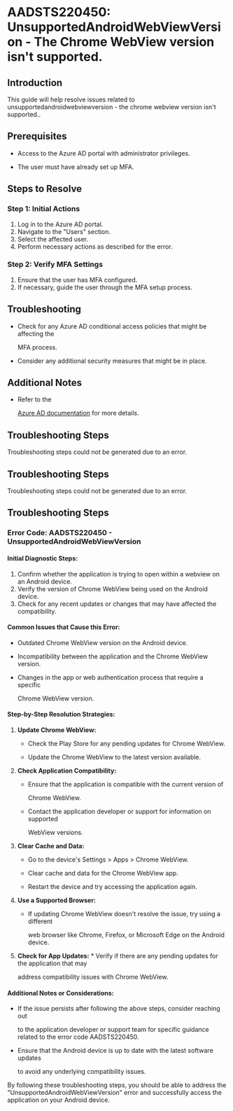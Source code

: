 # AADSTS220450: UnsupportedAndroidWebViewVersion - The Chrome WebView version isn't supported.


## Introduction

This guide will help resolve issues related to
unsupportedandroidwebviewversion - the chrome webview version isn't supported..


## Prerequisites


* Access to the Azure AD portal with administrator privileges.

* The user must have already set up MFA.


## Steps to Resolve


### Step 1: Initial Actions

1. Log in to the Azure AD portal.
2. Navigate to the "Users" section.
3. Select the affected user.
4. Perform necessary actions as described for the error.


### Step 2: Verify MFA Settings

1. Ensure that the user has MFA configured.
2. If necessary, guide the user through the MFA setup process.


## Troubleshooting


* Check for any Azure AD conditional access policies that might be affecting the

  MFA process.

* Consider any additional security measures that might be in place.


## Additional Notes


* Refer to the

  [Azure AD 
documentation](https://learn.microsoft.com/en-us/azure/active-directory/)
  for more details.


## Troubleshooting Steps

Troubleshooting steps could not be generated due to an error.


## Troubleshooting Steps

Troubleshooting steps could not be generated due to an error.


## Troubleshooting Steps


### Error Code: AADSTS220450 - UnsupportedAndroidWebViewVersion


#### Initial Diagnostic Steps:

1. Confirm whether the application is trying to open within a webview on an
   Android device.
2. Verify the version of Chrome WebView being used on the Android device.
3. Check for any recent updates or changes that may have affected the
   compatibility.


#### Common Issues that Cause this Error:


* Outdated Chrome WebView version on the Android device.

* Incompatibility between the application and the Chrome WebView version.

* Changes in the app or web authentication process that require a specific

  Chrome WebView version.


#### Step-by-Step Resolution Strategies:

1. **Update Chrome WebView:** 

   * Check the Play Store for any pending updates for Chrome WebView.

   * Update the Chrome WebView to the latest version available.

2. **Check Application Compatibility:** 

   * Ensure that the application is compatible with the current version of

     Chrome WebView.
   * Contact the application developer or support for information on supported

     WebView versions.

3. **Clear Cache and Data:** 

   * Go to the device's Settings > Apps > Chrome WebView.

   * Clear cache and data for the Chrome WebView app.

   * Restart the device and try accessing the application again.

4. **Use a Supported Browser:** 

   * If updating Chrome WebView doesn't resolve the issue, try using a different

     web browser like Chrome, Firefox, or Microsoft Edge on the Android device.

5. **Check for App Updates:**    * Verify if there are any pending updates for 
the application that may

     address compatibility issues with Chrome WebView.


#### Additional Notes or Considerations:


* If the issue persists after following the above steps, consider reaching out

  to the application developer or support team for specific guidance related to
  the error code AADSTS220450.

* Ensure that the Android device is up to date with the latest software updates

  to avoid any underlying compatibility issues.

By following these troubleshooting steps, you should be able to address the
"UnsupportedAndroidWebViewVersion" error and successfully access the application
on your Android device.